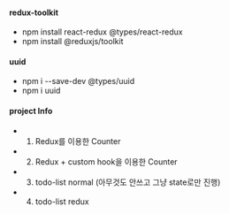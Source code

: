 #### redux-toolkit
- npm install react-redux @types/react-redux
- npm install @reduxjs/toolkit

#### uuid
- npm i --save-dev @types/uuid
- npm i uuid

#### project Info
- 1. Redux를 이용한 Counter 
- 2. Redux + custom hook을 이용한 Counter
- 3. todo-list normal (아무것도 안쓰고 그냥 state로만 진행)
- 4. todo-list redux